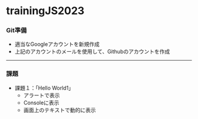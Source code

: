 # trainingJS2023

### Git準備
* 適当なGoogleアカウントを新規作成
* 上記のアカウントのメールを使用して、Githubのアカウントを作成

---
### 課題
* 課題１：「Hello World1」
    * アラートで表示
    * Consoleに表示
    * 画面上のテキストで動的に表示
